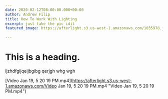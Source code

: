 ```yaml
---
date: 2020-02-12T08:00:00.000+00:00
author: Andrew Filip
title: How To Work With Lighting
excerpt: just take the pic idit
featured_image: https://afterlight.s3.us-west-1.amazonaws.com/1035978.jpg

---
```

# This is a heading.

ijzhdfgijqeijbgibg qerjgh whg wgh

[Video Jan 19, 5 20 19 PM.mp4](https://afterlight.s3.us-west-1.amazonaws.com/Video Jan 19, 5 20 19 PM.mp4 "Video Jan 19, 5 20 19 PM.mp4")